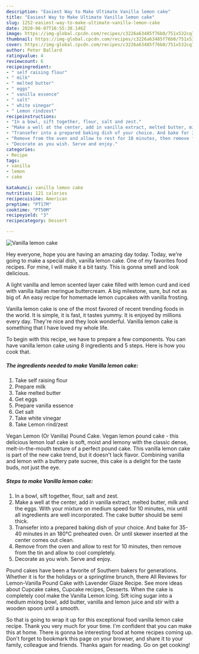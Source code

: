 ```yaml
---
description: "Easiest Way to Make Ultimate Vanilla lemon cake"
title: "Easiest Way to Make Ultimate Vanilla lemon cake"
slug: 1252-easiest-way-to-make-ultimate-vanilla-lemon-cake
date: 2020-06-07T16:55:38.146Z
image: https://img-global.cpcdn.com/recipes/c3226a63485f76b0/751x532cq70/vanilla-lemon-cake-recipe-main-photo.jpg
thumbnail: https://img-global.cpcdn.com/recipes/c3226a63485f76b0/751x532cq70/vanilla-lemon-cake-recipe-main-photo.jpg
cover: https://img-global.cpcdn.com/recipes/c3226a63485f76b0/751x532cq70/vanilla-lemon-cake-recipe-main-photo.jpg
author: Peter Ballard
ratingvalue: 4
reviewcount: 6
recipeingredient:
- " self raising flour"
- " milk"
- " melted butter"
- " eggs"
- " vanilla essence"
- " salt"
- " white vinegar"
- " Lemon rindzest"
recipeinstructions:
- "In a bowl, sift together, flour, salt and zest."
- "Make a well at the center, add in vanilla extract, melted butter, milk and the eggs. With your mixture on medium speed for 10 minutes, mix until all ingredients are well incorporated. The cake butter should be semi thick."
- "Transefer into a prepared baking dish of your choice. And bake for 35-40 minutes in an 180°C preheated oven. Or until skewer inserted at the center comes out clean."
- "Remove from the oven and allow to rest for 10 minutes, then remove from the tin and allow to cool completely."
- "Decorate as you wish. Serve and enjoy."
categories:
- Recipe
tags:
- vanilla
- lemon
- cake

katakunci: vanilla lemon cake 
nutrition: 121 calories
recipecuisine: American
preptime: "PT17M"
cooktime: "PT50M"
recipeyield: "3"
recipecategory: Dessert

---
```



![Vanilla lemon cake](https://img-global.cpcdn.com/recipes/c3226a63485f76b0/751x532cq70/vanilla-lemon-cake-recipe-main-photo.jpg)

Hey everyone, hope you are having an amazing day today. Today, we're going to make a special dish, vanilla lemon cake. One of my favorites food recipes. For mine, I will make it a bit tasty. This is gonna smell and look delicious.

A light vanilla and lemon scented layer cake filled with lemon curd and iced with vanilla italian meringue buttercream. A big milestone, sure, but not as big of. An easy recipe for homemade lemon cupcakes with vanilla frosting.

Vanilla lemon cake is one of the most favored of recent trending foods in the world. It is simple, it is fast, it tastes yummy. It is enjoyed by millions every day. They're nice and they look wonderful. Vanilla lemon cake is something that I have loved my whole life.


To begin with this recipe, we have to prepare a few components. You can have vanilla lemon cake using 8 ingredients and 5 steps. Here is how you cook that.

<!--inarticleads1-->

##### The ingredients needed to make Vanilla lemon cake:

1. Take  self raising flour
1. Prepare  milk
1. Take  melted butter
1. Get  eggs
1. Prepare  vanilla essence
1. Get  salt
1. Take  white vinegar
1. Take  Lemon rind/zest


Vegan Lemon (Or Vanilla) Pound Cake. Vegan lemon pound cake - this delicious lemon loaf cake is soft, moist and lemony with the classic dense, melt-in-the-mouth texture of a perfect pound cake. This vanilla lemon cake is part of the new cake trend, but it doesn&#39;t lack flavor. Combining vanilla and lemon with a buttery pate sucree, this cake is a delight for the taste buds, not just the eye. 

<!--inarticleads2-->

##### Steps to make Vanilla lemon cake:

1. In a bowl, sift together, flour, salt and zest.
1. Make a well at the center, add in vanilla extract, melted butter, milk and the eggs. With your mixture on medium speed for 10 minutes, mix until all ingredients are well incorporated. The cake butter should be semi thick.
1. Transefer into a prepared baking dish of your choice. And bake for 35-40 minutes in an 180°C preheated oven. Or until skewer inserted at the center comes out clean.
1. Remove from the oven and allow to rest for 10 minutes, then remove from the tin and allow to cool completely.
1. Decorate as you wish. Serve and enjoy.


Pound cakes have been a favorite of Southern bakers for generations. Whether it is for the holidays or a springtime brunch, there All Reviews for Lemon-Vanilla Pound Cake with Lavender Glaze Recipe. See more ideas about Cupcake cakes, Cupcake recipes, Desserts. When the cake is completely cool make the Vanilla Lemon Icing. Sift icing sugar into a medium mixing bowl, add butter, vanilla and lemon juice and stir with a wooden spoon until a smooth. 

So that is going to wrap it up for this exceptional food vanilla lemon cake recipe. Thank you very much for your time. I'm confident that you can make this at home. There is gonna be interesting food at home recipes coming up. Don't forget to bookmark this page on your browser, and share it to your family, colleague and friends. Thanks again for reading. Go on get cooking!
